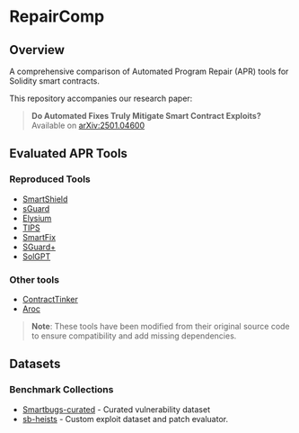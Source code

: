 # RepairComp

## Overview
A comprehensive comparison of Automated Program Repair (APR) tools for Solidity smart contracts.

This repository accompanies our research paper:
> **Do Automated Fixes Truly Mitigate Smart Contract Exploits?**  
> Available on [arXiv:2501.04600](https://arxiv.org/abs/2501.04600)

## Evaluated APR Tools

### Reproduced Tools
- [SmartShield](https://github.com/ASSERT-KTH/SmartShield)
- [sGuard](https://github.com/ASSERT-KTH/sGuard)
- [Elysium](https://github.com/ASSERT-KTH/Elysium)
- [TIPS](https://github.com/ASSERT-KTH/TIPS)
- [SmartFix](https://github.com/ASSERT-KTH/SmartFix-Artifact)
- [SGuard+](https://github.com/ASSERT-KTH/sGuardPlus)
- [SolGPT](https://github.com/ASSERT-KTH/solgpt)

### Other tools
- [ContractTinker](https://github.com/ASSERT-KTH/ContractTinker)
- [Aroc](https://github.com/ASSERT-KTH/TSE-Aroc)

> **Note**: These tools have been modified from their original source code to ensure compatibility and add missing dependencies.

## Datasets

### Benchmark Collections
- [Smartbugs-curated](https://github.com/ASSERT-KTH/smartbugs-curated) - Curated vulnerability dataset
- [sb-heists](https://github.com/ASSERT-KTH/sb-heists) - Custom exploit dataset and patch evaluator.
